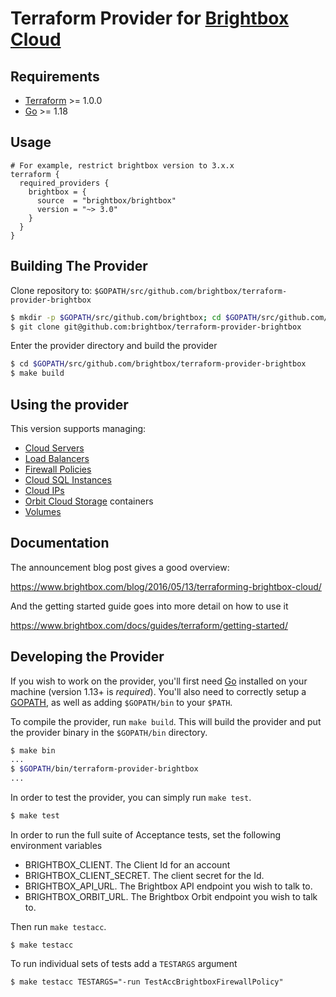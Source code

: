 Terraform Provider for [Brightbox Cloud](https://www.brightbox.com)
=======================================

Requirements
------------

-	[Terraform](https://www.terraform.io/downloads.html) >= 1.0.0
-	[Go](https://golang.org/doc/install) >= 1.18

Usage
---------------------

```
# For example, restrict brightbox version to 3.x.x
terraform {
  required_providers {
    brightbox = {
      source  = "brightbox/brightbox"
      version = "~> 3.0"
    }
  }
}
```

Building The Provider
---------------------

Clone repository to: `$GOPATH/src/github.com/brightbox/terraform-provider-brightbox`

```sh
$ mkdir -p $GOPATH/src/github.com/brightbox; cd $GOPATH/src/github.com/brightbox
$ git clone git@github.com:brightbox/terraform-provider-brightbox
```

Enter the provider directory and build the provider

```sh
$ cd $GOPATH/src/github.com/brightbox/terraform-provider-brightbox
$ make build
```

Using the provider
----------------------
This version supports managing:

* [Cloud Servers](https://www.brightbox.com/cloud/servers/)
* [Load Balancers](https://www.brightbox.com/cloud/load-balancing/)
* [Firewall Policies](https://www.brightbox.com/docs/reference/firewall/)
* [Cloud SQL Instances](https://www.brightbox.com/cloud/database/)
* [Cloud IPs](https://www.brightbox.com/blog/2014/02/27/design-decisions-cloud-ip-policy/)
* [Orbit Cloud Storage](https://www.brightbox.com/cloud/storage/) containers
* [Volumes](https://www.brightbox.com/docs/guides/volumes/mounting/)

Documentation
-------------------------

The announcement blog post gives a good overview:

https://www.brightbox.com/blog/2016/05/13/terraforming-brightbox-cloud/

And the getting started guide goes into more detail on how to use it

https://www.brightbox.com/docs/guides/terraform/getting-started/

Developing the Provider
---------------------------

If you wish to work on the provider, you'll first need [Go](http://www.golang.org) installed on your machine (version 1.13+ is *required*). You'll also need to correctly setup a [GOPATH](http://golang.org/doc/code.html#GOPATH), as well as adding `$GOPATH/bin` to your `$PATH`.

To compile the provider, run `make build`. This will build the provider and put the provider binary in the `$GOPATH/bin` directory.

```sh
$ make bin
...
$ $GOPATH/bin/terraform-provider-brightbox
...
```

In order to test the provider, you can simply run `make test`.

```sh
$ make test
```

In order to run the full suite of Acceptance tests, set the following environment variables

- BRIGHTBOX_CLIENT. The Client Id for an account
- BRIGHTBOX_CLIENT_SECRET. The client secret for the Id.
- BRIGHTBOX_API_URL. The Brightbox API endpoint you wish to talk to.
- BRIGHTBOX_ORBIT_URL. The Brightbox Orbit endpoint you wish to talk to.


Then run `make testacc`.

```
$ make testacc
````


To run individual sets of tests add a `TESTARGS` argument

```
$ make testacc TESTARGS="-run TestAccBrightboxFirewallPolicy"
```
